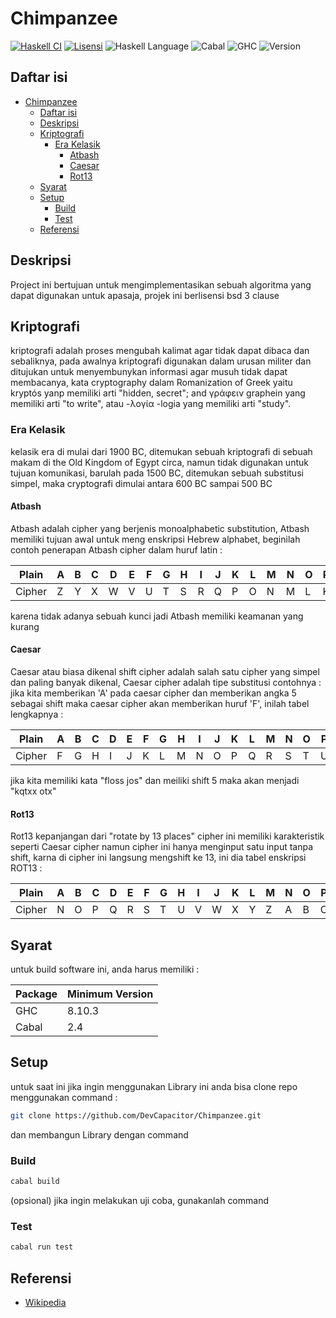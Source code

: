 # Chimpanzee

[![Haskell CI](https://github.com/DevCapacitor/Chimpanzee/actions/workflows/haskell.yml/badge.svg)](https://github.com/DevCapacitor/Chimpanzee/actions/workflows/haskell.yml) [![Lisensi](https://img.shields.io/badge/Lisensi-BSD--3--Clause-important)](https://github.com/DevCapacitor/Chimpanzee/blob/main/LICENSE)  ![Haskell Language](https://img.shields.io/badge/Haskell-Haskell2010-informational)  ![Cabal](https://img.shields.io/badge/Cabal-3.2-informational)  ![GHC](https://img.shields.io/badge/GHC-8.10.3-informational)  ![Version](https://img.shields.io/badge/Chimpanzee-0.1.0.0-informational)

## Daftar isi

- [Chimpanzee](#chimpanzee)
  - [Daftar isi](#daftar-isi)
  - [Deskripsi](#deskripsi)
  - [Kriptografi](#kriptografi)
    - [Era Kelasik](#era-kelasik)
      - [Atbash](#atbash)
      - [Caesar](#caesar)
      - [Rot13](#rot13)
  - [Syarat](#syarat)
  - [Setup](#setup)
    - [Build](#build)
    - [Test](#test)
  - [Referensi](#referensi)

## Deskripsi

Project ini bertujuan untuk mengimplementasikan sebuah algoritma yang dapat digunakan untuk apasaja, projek ini berlisensi bsd 3 clause

## Kriptografi

kriptografi adalah proses mengubah kalimat agar tidak dapat dibaca dan sebaliknya, pada awalnya kriptografi digunakan dalam urusan militer dan ditujukan untuk menyembunykan informasi agar musuh tidak dapat membacanya, kata cryptography dalam Romanization of Greek yaitu kryptós yanp memiliki arti "hidden, secret"; and γράφειν graphein yang memiliki arti "to write", atau -λογία -logia yang memiliki arti "study".

### Era Kelasik

kelasik era di mulai dari 1900 BC, ditemukan sebuah kriptografi di sebuah makam di the Old Kingdom of Egypt circa, namun tidak digunakan untuk tujuan komunikasi, barulah pada 1500 BC, ditemukan sebuah substitusi simpel, maka cryptografi dimulai antara 600 BC sampai 500 BC

#### Atbash

Atbash adalah cipher yang berjenis monoalphabetic substitution, Atbash memiliki tujuan awal untuk meng enskripsi Hebrew alphabet, beginilah contoh penerapan Atbash cipher dalam huruf latin :

|Plain |A|B|C|D|E|F|G|H|I|J|K|L|M|N|O|P|Q|R|S|T|U|V|W|X|Y|Z|
|------|-|-|-|-|-|-|-|-|-|-|-|-|-|-|-|-|-|-|-|-|-|-|-|-|-|-|
|Cipher|Z|Y|X|W|V|U|T|S|R|Q|P|O|N|M|L|K|J|I|H|G|F|E|D|C|B|A|

karena tidak adanya sebuah kunci jadi Atbash memiliki keamanan yang kurang

#### Caesar

Caesar atau biasa dikenal shift cipher adalah salah satu cipher yang simpel dan paling banyak dikenal, Caesar cipher adalah tipe substitusi contohnya : jika kita memberikan 'A' pada caesar cipher dan memberikan angka 5 sebagai shift maka caesar cipher akan memberikan huruf 'F', inilah tabel lengkapnya :

|Plain |A|B|C|D|E|F|G|H|I|J|K|L|M|N|O|P|Q|R|S|T|U|V|W|X|Y|Z|
|------|-|-|-|-|-|-|-|-|-|-|-|-|-|-|-|-|-|-|-|-|-|-|-|-|-|-|
|Cipher|F|G|H|I|J|K|L|M|N|O|P|Q|R|S|T|U|V|W|X|Y|Z|E|D|C|B|A|

jika kita memiliki kata "floss jos" dan meiliki shift 5 maka akan menjadi "kqtxx otx"

#### Rot13

Rot13 kepanjangan dari "rotate by 13 places" cipher ini memiliki karakteristik seperti Caesar cipher namun cipher ini hanya menginput satu input tanpa shift, karna di cipher ini langsung mengshift ke 13, ini dia tabel enskripsi ROT13 :

|Plain |A|B|C|D|E|F|G|H|I|J|K|L|M|N|O|P|Q|R|S|T|U|V|W|X|Y|Z|
|------|-|-|-|-|-|-|-|-|-|-|-|-|-|-|-|-|-|-|-|-|-|-|-|-|-|-|
|Cipher|N|O|P|Q|R|S|T|U|V|W|X|Y|Z|A|B|C|D|E|F|G|H|i|J|K|L|M|

## Syarat

untuk build software ini, anda harus memiliki :

|Package|Minimum Version|
|-|-|
|GHC|8.10.3|
|Cabal|2.4|

## Setup

untuk saat ini jika ingin menggunakan Library ini anda bisa clone repo menggunakan command :

```sh
git clone https://github.com/DevCapacitor/Chimpanzee.git
```

dan membangun Library dengan command

### Build

```sh
cabal build
```

(opsional) jika ingin melakukan uji coba, gunakanlah command

### Test

```sh
cabal run test
```

## Referensi

- [Wikipedia](https://www.wikipedia.org/)

